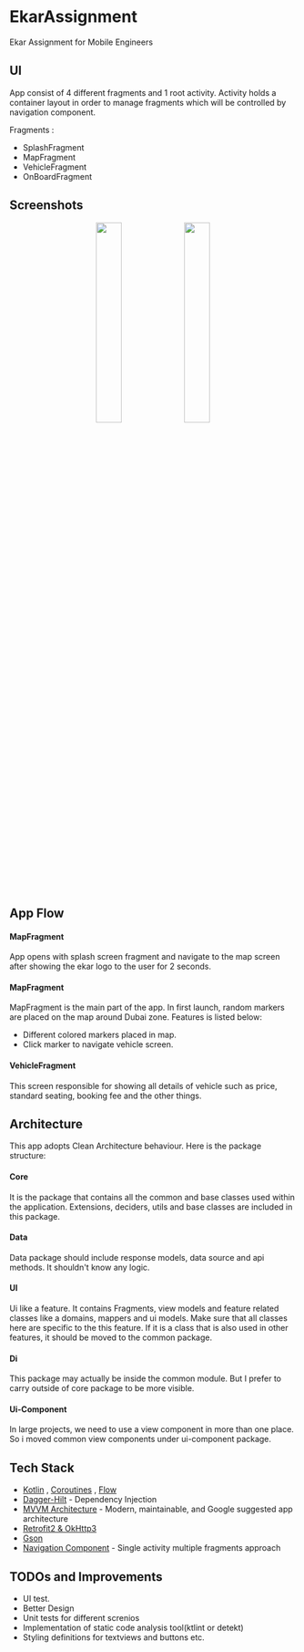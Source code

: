 # EkarAssignment
Ekar Assignment for Mobile Engineers

## UI
App consist of 4 different fragments and 1 root activity. Activity holds a container layout in order to manage fragments which will be controlled by navigation component.

Fragments :
* SplashFragment
* MapFragment
* VehicleFragment
* OnBoardFragment

## Screenshots

<p align="center">
<img src="https://user-images.githubusercontent.com/13941871/147887838-8ceb6264-07fd-479a-8969-ceb0aca27873.jpg" width="30%" />  
<img src="https://user-images.githubusercontent.com/13941871/147887798-9bbd3d2d-737e-4bcb-b786-c80f90e86f15.jpg" width="30%" />  
</p>



## App Flow
#### MapFragment
App opens with splash screen fragment and navigate to the map screen after showing the ekar logo to the user for 2 seconds.

#### MapFragment
MapFragment is the main part of the app. In first launch, random markers are placed on the map around Dubai zone. Features is listed below:
* Different colored markers placed in map.
* Click marker to navigate vehicle screen.

#### VehicleFragment
This screen responsible for showing all details of vehicle such as price, standard seating, booking fee and the other things.

## Architecture
This app adopts Clean Architecture behaviour. Here is the package structure:

#### Core
It is the package that contains all the common and base classes used within the application. 
Extensions, deciders, utils and base classes are included in this package.

#### Data
Data package should include response models, data source and api methods. It shouldn't know any logic.

#### UI 
Ui like a feature. It contains Fragments, view models and feature related classes like a domains, mappers and ui models.
Make sure that all classes here are specific to the this feature. If it is a class that is also used in other features, it should be moved to the common package.

#### Di
This package may actually be inside the common module. But I prefer to carry outside of core package to be more visible. 

#### Ui-Component
In large projects, we need to use a view component in more than one place. So i moved common view components under ui-component package.

## Tech Stack
* [Kotlin](https://kotlinlang.org/) , [Coroutines](https://github.com/Kotlin/kotlinx.coroutines) , [Flow](https://kotlin.github.io/kotlinx.coroutines/kotlinx-coroutines-core/kotlinx.coroutines.flow/)
* [Dagger-Hilt](https://developer.android.com/training/dependency-injection/hilt-android) - Dependency Injection
* [MVVM Architecture](https://developer.android.com/jetpack/guide) - Modern, maintainable, and Google suggested app architecture
* [Retrofit2 & OkHttp3](https://github.com/square/retrofit)
* [Gson](https://github.com/google/gson)
* [Navigation Component](https://developer.android.com/guide/navigation) - Single activity multiple fragments approach


## TODOs and Improvements
- UI test.
- Better Design
- Unit tests for different screnios
- Implementation of static code analysis tool(ktlint or detekt)
- Styling definitions for textviews and buttons etc.
